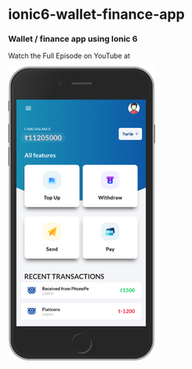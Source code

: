 # ionic6-wallet-finance-app
### Wallet / finance app using Ionic 6

Watch the Full Episode on YouTube at 

<img src="https://github.com/Nykz/ionic6-wallet-finance-app/blob/main/localhost_8100_home(iPhone%206_7_8%20Plus).png" width="300" height="600" />

